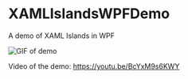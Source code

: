 # XAMLIslandsWPFDemo
 A demo of XAML Islands in WPF
 
![GIF of demo](https://i.imgur.com/0d12rJ0.gif)

Video of the demo: https://youtu.be/BcYxM9s6KWY
